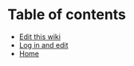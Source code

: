 # Table of contents

* [Edit this wiki](https://app.gitbook.com/invite/-MP5ijqI11FeeX7c8-N8/3r0n1pUTrfb3m02sLBBu)
* [Log in and edit](https://app.gitbook.com)
* [Home](README.md)

